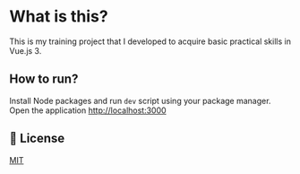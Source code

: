 # What is this?
This is my training project that I developed to acquire basic practical skills in Vue.js 3.

## How to run?
Install Node packages and run `dev` script using your package manager.
Open the application [http://localhost:3000](http://localhost:3000)

## 📑 License
[MIT](http://opensource.org/licenses/MIT)